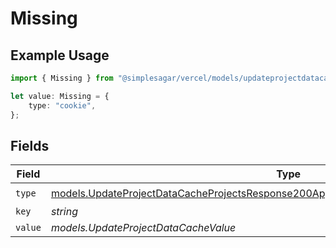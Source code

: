 # Missing

## Example Usage

```typescript
import { Missing } from "@simplesagar/vercel/models/updateprojectdatacacheop.js";

let value: Missing = {
    type: "cookie",
};
```

## Fields

| Field                                                                                                                                                                                    | Type                                                                                                                                                                                     | Required                                                                                                                                                                                 | Description                                                                                                                                                                              |
| ---------------------------------------------------------------------------------------------------------------------------------------------------------------------------------------- | ---------------------------------------------------------------------------------------------------------------------------------------------------------------------------------------- | ---------------------------------------------------------------------------------------------------------------------------------------------------------------------------------------- | ---------------------------------------------------------------------------------------------------------------------------------------------------------------------------------------- |
| `type`                                                                                                                                                                                   | [models.UpdateProjectDataCacheProjectsResponse200ApplicationJSONResponseBodySecurityType](../models/updateprojectdatacacheprojectsresponse200applicationjsonresponsebodysecuritytype.md) | :heavy_check_mark:                                                                                                                                                                       | N/A                                                                                                                                                                                      |
| `key`                                                                                                                                                                                    | *string*                                                                                                                                                                                 | :heavy_minus_sign:                                                                                                                                                                       | N/A                                                                                                                                                                                      |
| `value`                                                                                                                                                                                  | *models.UpdateProjectDataCacheValue*                                                                                                                                                     | :heavy_minus_sign:                                                                                                                                                                       | N/A                                                                                                                                                                                      |